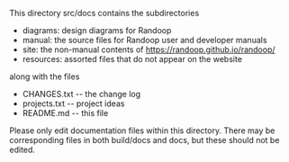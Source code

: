 This directory src/docs contains the subdirectories

- diagrams:  design diagrams for Randoop
- manual:    the source files for Randoop user and developer manuals
- site:      the non-manual contents of https://randoop.github.io/randoop/
- resources: assorted files that do not appear on the website

along with the files
- CHANGES.txt -- the change log
- projects.txt -- project ideas
- README.md -- this file

Please only edit documentation files within this directory.
There may be corresponding files in both build/docs and docs, but these should
not be edited.
